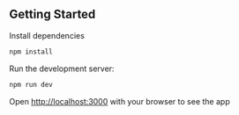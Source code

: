 ## Getting Started
Install dependencies
```bash
npm install
```

Run the development server:
```bash
npm run dev
```

Open [http://localhost:3000](http://localhost:3000) with your browser to see the app